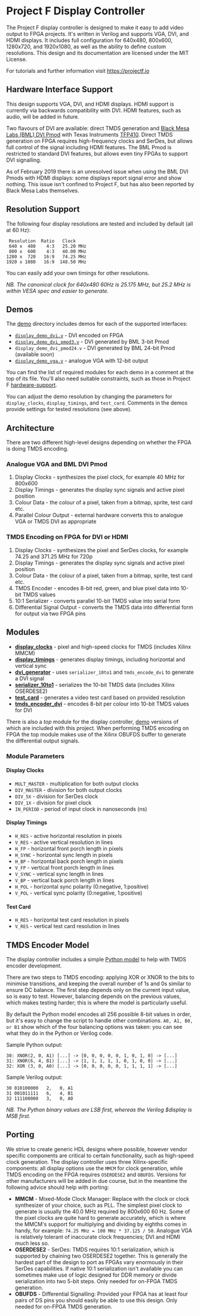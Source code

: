 # Project F Display Controller

The Project F display controller is designed to make it easy to add video output to FPGA projects. It's written in Verilog and supports VGA, DVI, and HDMI displays. It includes full configuration for 640x480, 800x600, 1280x720, and 1920x1080, as well as the ability to define custom resolutions. This design and its documentation are licensed under the MIT License.

For tutorials and further information visit https://projectf.io

## Hardware Interface Support
This design supports VGA, DVI, and HDMI displays. HDMI support is currently via backwards compatibility with DVI. HDMI features, such as audio, will be added in future.

Two flavours of DVI are available: direct TMDS generation and [Black Mesa Labs (BML) DVI Pmod](https://blackmesalabs.wordpress.com/2017/12/15/bml-hdmi-video-for-fpgas-over-pmod/) with Texas Instruments [TFP410](http://www.ti.com/product/TFP410). Direct TMDS generation on FPGA requires high-frequency clocks and SerDes, but allows full control of the signal including HDMI features. The BML Pmod is restricted to standard DVI features, but allows even tiny FPGAs to support DVI signalling.

As of February 2019 there is an unresolved issue when using the BML DVI Pmods with HDMI displays: some displays report signal error and show nothing. This issue isn't confined to Project F, but has also been reported by Black Mesa Labs themselves.

## Resolution Support
The following four display resolutions are tested and included by default (all at 60 Hz):
    
     Resolution  Ratio   Clock     
     640 x  480    4:3   25.20 MHz
     800 x  600    4:3   40.00 MHz
    1280 x  720   16:9   74.25 MHz     
    1920 x 1080   16:9  148.50 MHz   

You can easily add your own timings for other resolutions.

_NB. The canonical clock for 640x480 60Hz is 25.175 MHz, but 25.2 MHz is within VESA spec and easier to generate._

## Demos
The [demo](hdl/demo) directory includes demos for each of the supported interfaces:

* [`display_demo_dvi.v`](hdl/demo/display_demo_dvi.v) - DVI encoded on FPGA
* [`display_demo_dvi_pmod3.v`](hdl/demo/display_demo_dvi_pmod3.v) - DVI generated by BML 3-bit Pmod
* `display_demo_dvi_pmod24.v` - DVI generated by BML 24-bit Pmod (available soon)
* [`display_demo_vga.v`](hdl/demo/display_demo_vga.v) - analogue VGA with 12-bit output

You can find the list of required modules for each demo in a comment at the top of its file. You'll also need suitable constraints, such as those in Project F [hardware-support](https://github.com/projf/hardware-support).

You can adjust the demo resolution by changing the parameters for `display_clocks`, `display_timings`, and `test_card`. Comments in the demos provide settings for tested resolutions (see above).

## Architecture
There are two different high-level designs depending on whether the FPGA is doing TMDS encoding.

### Analogue VGA and BML DVI Pmod

1. Display Clocks - synthesizes the pixel clock, for example 40 MHz for 800x600
2. Display Timings - generates the display sync signals and active pixel position
3. Colour Data - the colour of a pixel, taken from a bitmap, sprite, test card etc.
4. Parallel Colour Output - external hardware converts this to analogue VGA or TMDS DVI as appropriate

### TMDS Encoding on FPGA for DVI or HDMI

1. Display Clocks - synthesizes the pixel and SerDes clocks, for example 74.25 and 371.25 MHz for 720p
2. Display Timings - generates the display sync signals and active pixel position
3. Colour Data - the colour of a pixel, taken from a bitmap, sprite, test card etc.
4. TMDS Encoder - encodes 8-bit red, green, and blue pixel data into 10-bit TMDS values
5. 10:1 Serializer - converts parallel 10-bit TMDS value into serial form
6. Differential Signal Output - converts the TMDS data into differential form for output via two FPGA pins

## Modules
* **[display_clocks](hdl/display_clocks.v)** - pixel and high-speed clocks for TMDS (includes Xilinx MMCM)
* **[display_timings](hdl/display_timings.v)** - generates display timings, including horizontal and vertical sync
* **[dvi_generator](hdl/dvi_generator.v)** - uses `serializer_10to1` and `tmds_encode_dvi` to generate a DVI signal
* **[serializer_10to1](hdl/serializer_10to1.v)** - serializes the 10-bit TMDS data (includes Xilinx OSERDESE2)
* **[test_card](hdl/test_card.v)** - generates a video test card based on provided resolution
* **[tmds_encoder_dvi](hdl/tmds_encoder_dvi.v)** - encodes 8-bit per colour into 10-bit TMDS values for DVI

There is also a _top_ module for the display controller, [demo](hdl/demo) versions of which are included with this project. When performing TMDS encoding on FPGA the top module makes use of the Xilinx OBUFDS buffer to generate the differential output signals.

### Module Parameters

#### Display Clocks
* `MULT_MASTER` - multiplication for both output clocks
* `DIV_MASTER` - division for both output clocks
* `DIV_5X` - division for SerDes clock
* `DIV_1X` - division for pixel clock
* `IN_PERIOD` - period of input clock in nanoseconds (ns)

#### Display Timings
* `H_RES` - active horizontal resolution in pixels 
* `V_RES` - active vertical resolution in lines 
* `H_FP` - horizontal front porch length in pixels
* `H_SYNC` - horizontal sync length in pixels
* `H_BP` - horizontal back porch length in pixels
* `V_FP` - vertical front porch length in lines
* `V_SYNC` - vertical sync length in lines
* `V_BP` - vertical back porch length in lines
* `H_POL` - horizontal sync polarity (0:negative, 1:positive)
* `V_POL` - vertical sync polarity (0:negative, 1:positive)

#### Test Card
* `H_RES` - horizontal test card resolution in pixels 
* `V_RES` - vertical test card resolution in lines 


## TMDS Encoder Model
The display controller includes a simple [Python model](model/tmds.py) to help with TMDS encoder development. 

There are two steps to TMDS encoding: applying XOR or XNOR to the bits to minimise transitions, and keeping the overall number of 1s and 0s similar to ensure DC balance. The first step depends only on the current input value, so is easy to test. However, balancing depends on the previous values, which makes testing harder; this is where the model is particularly useful. 

By default the Python model encodes all 256 possible 8-bit values in order, but it's easy to change the script to handle other combinations. `A0, A1, B0, or B1` show which of the four balancing options was taken: you can see what they do in the Python or Verilog code.

Sample Python output:

    30: XNOR(2, 0, A1) [...] -> [0, 0, 0, 0, 0, 1, 0, 1, 0] -> [...]
    31: XNOR(6, 4, B1) [...] -> [1, 1, 1, 1, 1, 0, 1, 0, 0] -> [...]
    32: XOR (3, 0, A0) [...] -> [0, 0, 0, 0, 0, 1, 1, 1, 1] -> [...]

Sample Verilog output:

    30 010100000   2,   0, A1
    31 001011111   6,   4, B1
    32 111100000   3,   0, A0

_NB. The Python binary values are LSB first, whereas the Verilog $display is MSB first._

## Porting
We strive to create generic HDL designs where possible, however vendor specific components are critical to certain functionality, such as high-speed clock generation. The display controller uses three Xilinx-specific components: all display options use the `MMCM` for clock generation, while TMDS encoding on the FPGA requires `OSERDESE2` and `OBUFDS`. Versions for other manufacturers will be added in due course, but in the meantime the following advice should help with porting:

* **MMCM** - Mixed-Mode Clock Manager: Replace with the clock or clock synthesizer of your choice, such as PLL. The simplest pixel clock to generate is usually the 40.0 MHz required by 800x600 60 Hz. Some of the pixel clocks are quite hard to generate accurately, which is where the MMCM's support for multiplying and dividing by eighths comes in handy, for example: `74.25 MHz = 100 MHz * 37.125 / 50`. Analogue VGA is relatively tolerant of inaccurate clock frequencies; DVI and HDMI much less so.
* **OSERDESE2** - SerDes: TMDS requires 10:1 serialization, which is supported by chaining two OSERDESE2 together. This is generally the hardest part of the design to port as FPGAs vary enormously in their SerDes capabilities. If native 10:1 serialization isn't available you can sometimes make use of logic designed for DDR memory or divide serialization into two 5-bit steps. Only needed for on-FPGA TMDS generation.
* **OBUFDS** - Differential Signalling: Provided your FPGA has at least four pairs of DS pins you should easily be able to use this design. Only needed for on-FPGA TMDS generation.
